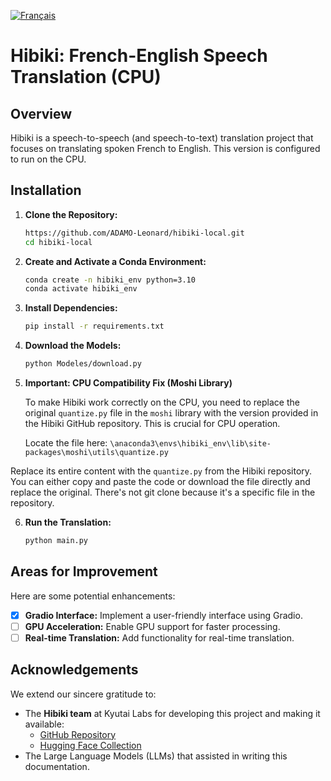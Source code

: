 [![Français](https://img.shields.io/badge/README-Français-blue.svg)](ReadmeFR.md)

# Hibiki: French-English Speech Translation (CPU)

## Overview

Hibiki is a speech-to-speech (and speech-to-text) translation project that focuses on translating spoken French to English. This version is configured to run on the CPU.

## Installation

1.  **Clone the Repository:**

    ```bash
    https://github.com/ADAMO-Leonard/hibiki-local.git
    cd hibiki-local
    ```

2.  **Create and Activate a Conda Environment:**

    ```bash
    conda create -n hibiki_env python=3.10
    conda activate hibiki_env
    ```

3.  **Install Dependencies:**

    ```bash
    pip install -r requirements.txt
    ```

4.  **Download the Models:**

    ```bash
    python Modeles/download.py
    ```

5.  **Important:  CPU Compatibility Fix (Moshi Library)**

    To make Hibiki work correctly on the CPU, you need to replace the original `quantize.py` file in the `moshi` library with the version provided in the Hibiki GitHub repository.  This is crucial for CPU operation.

    Locate the file here:
    `\anaconda3\envs\hibiki_env\lib\site-packages\moshi\utils\quantize.py`

   Replace its entire content with the `quantize.py` from the Hibiki repository.  You can either copy and paste the code or download the file directly and replace the original. There's not git clone because it's a specific file in the repository.

6.  **Run the Translation:**

    ```bash
    python main.py
    ```

## Areas for Improvement

Here are some potential enhancements:

-   [x]  **Gradio Interface:**  Implement a user-friendly interface using Gradio.
-   [ ]  **GPU Acceleration:**  Enable GPU support for faster processing.
-   [ ]  **Real-time Translation:**  Add functionality for real-time translation.

## Acknowledgements

We extend our sincere gratitude to:

*   The **Hibiki team** at Kyutai Labs for developing this project and making it available:
    *   [GitHub Repository](https://github.com/kyutai-labs/hibiki)
    *   [Hugging Face Collection](https://huggingface.co/collections/kyutai/hibiki-fr-en-67a48835a3d50ee55d37c2b5)
*   The Large Language Models (LLMs) that assisted in writing this documentation.
